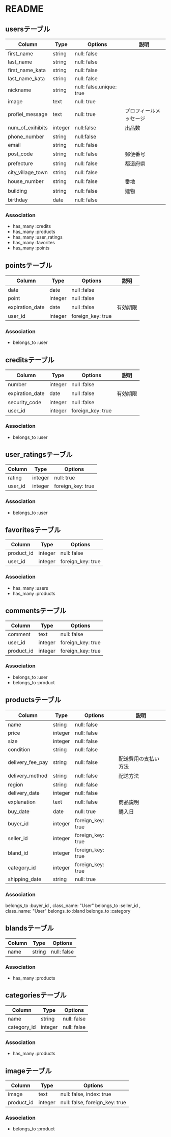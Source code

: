 # README
## usersテーブル
|Column|Type|Options|説明|
|------|----|-------|----|
|first_name|string|null: false||
|last_name|string|null: false||
|first_name_kata|string|null: false||
|last_name_kata|string|null: false||
|nickname|string|null: false,unique: true||
|image|text|null: true||
|profiel_message|text|null: true|プロフィールメッセージ|
|num_of_exihibits|integer|null:false|出品数|
|phone_number|string|null:false||
|email|string|null: false||
|post_code|string|null: false|郵便番号|
|prefecture|string|null: false|都道府県|
|city_village_town|string|null: false||
|house_number|string|null: false|番地|
|building|string|null: false|建物|
|birthday|date|null: false||


### Association
- has_many :credits
- has_many :products
- has_many :user_ratings
- has_many :favorites
- has_many :points

## pointsテーブル
|Column|Type|Options|説明|
|------|----|-------|----|
|date|date|null :false||
|point|integer|null :false||
|expiration_date|date|null :false|有効期限|
|user_id|integer|foreign_key: true||

### Association
- belongs_to :user

## creditsテーブル
|Column|Type|Options|説明|
|------|----|-------|----|
|number|integer|null :false||
|expiration_date|date|null :false|有効期限|
|security_code|integer|null :false||
|user_id|integer|foreign_key: true||

### Association
- belongs_to :user

## user_ratingsテーブル
|Column|Type|Options|
|------|----|-------|
|rating|integer|null: true|
|user_id|integer|foreign_key: true|
<!-- raiting 0 => bad ,1 => soso, 2 => good -->

### Association
- belongs_to :user

## favoritesテーブル
|Column|Type|Options|
|------|----|-------|
|product_id|integer|null: false|
|user_id|integer|foreign_key: true|

### Association
- has_many :users
- has_many :products

## commentsテーブル
|Column|Type|Options|
|------|----|-------|
|comment|text|null: false|
|user_id|integer|foreign_key: true|
|product_id|integer|foreign_key: true|

### Association
- belongs_to :user
- belongs_to :product

## productsテーブル
|Column|Type|Options|説明|
|------|----|-------|----|
|name|string|null: false||
|price|integer|null: false||
|size|integer|null: false||
|condition|string|null: false||
|delivery_fee_pay|string|null: false|配送費用の支払い方法|
|delivery_method|string|null: false|配送方法|
|region|string|null: false||
|delivery_date|integer|null: false||
|explanation|text|null: false|商品説明|
|buy_date|date|null: true|購入日|
|buyer_id|integer|foreign_key: true||
|seller_id|integer|foreign_key: true||
|bland_id|integer|foreign_key: true||
|category_id|integer|foreign_key: true||
|shipping_date|string|null: true||

### Association
belongs_to :buyer_id , class_name: "User"
belongs_to :seller_id , class_name: "User"
belongs_to :bland
belongs_to :category

## blandsテーブル
|Column|Type|Options|
|------|----|-------|
|name|string|null: false|

### Association
- has_many :products

## categoriesテーブル
|Column|Type|Options|
|------|----|-------|
|name|string|null: false|
|category_id|integer|null: false|

### Association
- has_many :products

## imageテーブル
|Column|Type|Options|
|------|----|-------|
|image|text|null: false, index: true|
|product_id|integer|null: false, foreign_key: true|

### Association
- belongs_to :product

